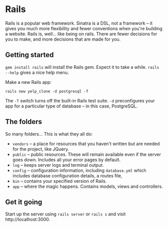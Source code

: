 # Rails

Rails is a popular web framework. Sinatra is a DSL, not a framework – it gives you much more flexibility and fewer conventions when you're building a website. Rails is, well... like being on rails. There are fewer decisions for you to make, and more decisions that are made for you.

## Getting started

`gem install rails` will install the Rails gem. Expect it to take a while. `rails --help` gives a nice help menu.

Make a new Rails app:

`rails new yelp_clone -d postgresql -T`

The `-T` switch turns off the built-in Rails test suite. `-d` preconfigures your app for a particular type of database – in this case, PostgreSQL.

## The folders

So many folders... This is what they all do:

* `vendors` – a place for resources that you haven't written but are needed for the project, like JQuery.
* `public` – public resources. These will remain available even if the server goes down. Includes all your error pages by default.
* `log` – keeps server logs and terminal output.
* `config` – configuration information, including `database.yml` which includes database configuration details, a routes file, 
* `bin` – contains your specified version of Rails.
* `app` – where the magic happens. Contains models, views and controllers.

## Get it going

Start up the server using `rails server` or `rails s` and visit http://localhost:3000.
